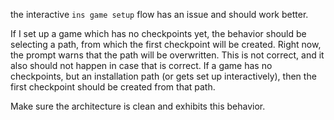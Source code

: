 the interactive `ins game setup` flow has an issue and should work better.

If I set up a game which has no checkpoints yet, the behavior should be
selecting a path, from which the first checkpoint will be created. Right now,
the prompt warns that the path will be overwritten. This is not correct, and it
also should not happen in case that is correct. If a game has no checkpoints,
but an installation path (or gets set up interactively), then the first
checkpoint should be created from that path. 

Make sure the architecture is clean and exhibits this behavior. 

